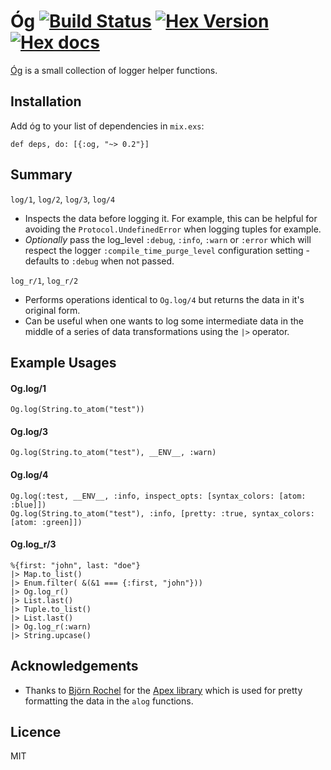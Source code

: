 # Óg [![Build Status](https://travis-ci.org/stephenmoloney/og.svg)](https://travis-ci.org/stephenmoloney/og) [![Hex Version](http://img.shields.io/hexpm/v/og.svg?style=flat)](https://hex.pm/packages/og) [![Hex docs](http://img.shields.io/badge/hex.pm-docs-green.svg?style=flat)](https://hexdocs.pm/og)

[Óg](http://hexdocs.pm/og/Og.html) is a small collection of logger helper functions.


## Installation

Add óg to your list of dependencies in `mix.exs`:

    def deps, do: [{:og, "~> 0.2"}]


## Summary


`log/1`, `log/2`, `log/3`, `log/4`

- Inspects the data before logging it. For example, this can be helpful for avoiding the `Protocol.UndefinedError`
when logging tuples for example.
- *Optionally* pass the log_level `:debug`, `:info`, `:warn` or `:error` which will respect the
logger `:compile_time_purge_level` configuration setting - defaults to `:debug` when not passed.


`log_r/1`, `log_r/2`

- Performs operations identical to `Og.log/4` but returns the data in it's original form.
- Can be useful when one wants to log some intermediate data in the middle of a series of
data transformations using the `|>` operator.


## Example Usages


#### Og.log/1

    Og.log(String.to_atom("test"))

#### Og.log/3

    Og.log(String.to_atom("test"), __ENV__, :warn)


#### Og.log/4

    Og.log(:test, __ENV__, :info, inspect_opts: [syntax_colors: [atom: :blue]])
    Og.log(String.to_atom("test"), :info, [pretty: :true, syntax_colors: [atom: :green]])

#### Og.log_r/3

    %{first: "john", last: "doe"}
    |> Map.to_list()
    |> Enum.filter( &(&1 === {:first, "john"}))
    |> Og.log_r()
    |> List.last()
    |> Tuple.to_list()
    |> List.last()
    |> Og.log_r(:warn)
    |> String.upcase()


## Acknowledgements

- Thanks to [Björn Rochel](https://github.com/BjRo) for the [Apex library](https://github.com/BjRo/apex) which is
used for pretty formatting the data in the `alog` functions.

## Licence

MIT

